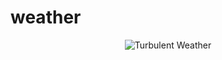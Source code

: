 # weather
<p align="center">
  <img alt="Turbulent Weather" src="https://media.giphy.com/media/T3QBXOT2lerG8/giphy.gif">
</p>
